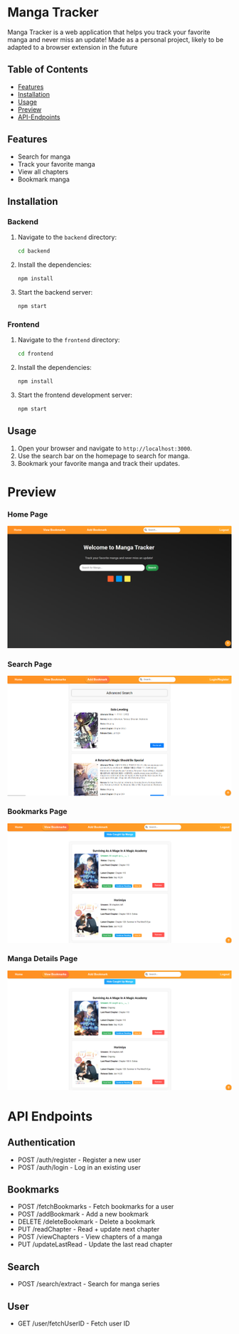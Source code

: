 # Manga Tracker

Manga Tracker is a web application that helps you track your favorite manga and never miss an update! Made as a personal project, likely to be adapted to a browser extension in the future

## Table of Contents

- [Features](#features)
- [Installation](#installation)
- [Usage](#usage)
- [Preview](#preview)
- [API-Endpoints](#api-endpoints)


## Features

- Search for manga
- Track your favorite manga
- View all chapters
- Bookmark manga

## Installation

### Backend

1. Navigate to the `backend` directory:
    ```sh
    cd backend
    ```
2. Install the dependencies:
    ```sh
    npm install
    ```
3. Start the backend server:
    ```sh
    npm start
    ```

### Frontend

1. Navigate to the `frontend` directory:
    ```sh
    cd frontend
    ```
2. Install the dependencies:
    ```sh
    npm install
    ```
3. Start the frontend development server:
    ```sh
    npm start
    ```

## Usage

1. Open your browser and navigate to `http://localhost:3000`.
2. Use the search bar on the homepage to search for manga.
3. Bookmark your favorite manga and track their updates.


# Preview

### Home Page
![Home Page](images/home_page.png)

### Search Page
![Search Page](images/search_page.png)

### Bookmarks Page
![Manga Details Page](images/manga_details_page.png)

### Manga Details Page
![Manga Details Page](images/manga_details_page.png)


# API Endpoints

## Authentication
- POST /auth/register - Register a new user
- POST /auth/login - Log in an existing user

## Bookmarks
- POST /fetchBookmarks - Fetch bookmarks for a user
- POST /addBookmark - Add a new bookmark
- DELETE /deleteBookmark - Delete a bookmark
- PUT /readChapter - Read + update next chapter 
- POST /viewChapters - View chapters of a manga
- PUT /updateLastRead - Update the last read chapter

## Search
- POST /search/extract - Search for manga series

## User
- GET /user/fetchUserID - Fetch user ID

